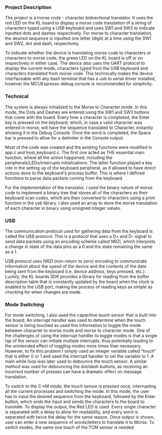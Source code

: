 ### Project Description

The project is a morse code - character bidirectional translator. It uses the red LED on the KL board to display a morse code translation of a string of characters typed using a USB keyboard and uses SW1 and SW3 to indicate inputted dots and dashes respectively. For morse to character translation, the desired sequence is inputted one letter (digit) at a time using the SW1 and SW2, dot and dash, respectively. 

To indicate whether the device is translating morse code to characters or characters to morse code, the green LED on the KL board is off or on respectively in either case. The device also uses the UART protocol to display the current mode, characters typed from the USB keyboard and characters translated from morse code. This technically makes the device interfaceable with any bash terminal that has a usb to serial driver installed, however the MCUExpresso debug console is recommended for simplicity.

### Technical

The system is always initialized to the Morse to Character mode. In this mode, the Dots and Dashes are entered using the SW1 and SW3 buttons that come with the board. Every time a character is completed, the Enter key is pressed on the keyboard, which, in case a valid character was entered in morse, will have the sequence translated to Character, instantly showing it in the Debug Console. Once the word is completed, the Space bar is pressed to allow for a delimiter in the Console output.

Most of the code was created and the existing functions were modified in app.c and host_keyboard.c. The first one acted as THE essential main function, where all the action happened, including the peripherals/LEDs/interrupts initializations. The latter function played a key role in the setting up of the keyboard peripheral, as it allowed to have direct actions done to the keyboard's process buffer. This is where I defined functions to parse data packets coming from the keyboard.

For the implementation of the translator, I used the binary nature of morse code to implement a binary tree that stores all of the characters as their keyboard scan codes, which are then converted to characters using a print function in the usb library. I also used an array to store the morse translation of each character in binary using unsigned integer values.

### USB

The communication protocol used for gathering data from the keyboard is called the USB protocol. This is a protocol that uses a D+ and D- signal to send data packets using an encoding scheme called NRZI, which interprets a change in state of the data pins as a 0 and the state remaining the same as a 1.

USB protocol uses NRZI (non-return to zero) encoding to communicate information about the speed of the device and the contents of the data being sent from the keyboard (i.e. device address, keys pressed, etc.). Luckily, the KL boards SDK provides a library for reading from the buffer description table that is constantly updated by the board when the clock is enabled to the USB port, making the process of reading keys as simple as checking for when changes are made.

### Mode Switching

For mode switching, I also used the capacitive touch sensor that is built into the board. An interrupt handler was used to determine when the touch sensor is being touched as used this information to toggle the mode between character to morse mode and morse to character mode. One of the challenges of using the interrupt handler to toggle modes is that a single tap of the sensor can initiate multiple interrupts, thus potentially leading to the unintended effect of toggling modes more times than necessary. However, to fix this problem I simply used an integer variable called “touch” that is either 0 or 1 and used the interrupt handler to set the variable to 1. A main while loop was later used to debounce the touch sensor. A similar method was used for debouncing the dot/dash buttons, as receiving an incorrect number of presses can have a dramatic effect on message translation.

To switch to the C->M mode, the touch sensor is pressed once, interrupting all the current processes and switching the mode. In this mode, the user has to input the desired sequence from the keyboard, followed by the Enter button, which ends the input and sends the characters to the board to translate. To display the output, the Red LED is used. Every single character is separated with a delay to allow for readability, and every word is separated with twice the delay for the same reason. Once output is shown, user can enter a new sequence of words/letters to translate it to Morse. To switch modes, the same one touch of the TCM sensor is needed 
